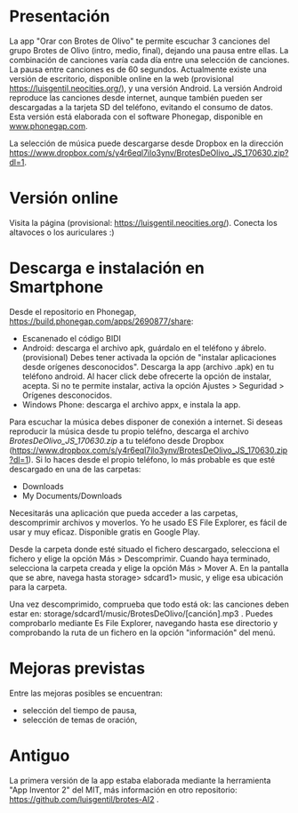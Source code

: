 # Presentación
La app "Orar con Brotes de Olivo" te permite escuchar 3 canciones del grupo Brotes de Olivo (intro, medio, final), dejando una pausa entre ellas. La combinación de canciones varía cada día entre una selección de canciones.
La pausa entre canciones es de 60 segundos.
Actualmente existe una versión de escritorio, disponible online en la web (provisional https://luisgentil.neocities.org/), y una versión Android.
La versión Android reproduce las canciones desde internet, aunque también pueden ser descargadas a la tarjeta SD del teléfono, evitando el consumo de datos.
Esta versión está elaborada con el software Phonegap, disponible en www.phonegap.com.

La selección de música puede descargarse desde Dropbox en la dirección https://www.dropbox.com/s/y4r6eql7ilo3ynv/BrotesDeOlivo_JS_170630.zip?dl=1.

# Versión online
Visita la página (provisional: https://luisgentil.neocities.org/).
Conecta los altavoces o los auriculares :)

# Descarga e instalación en Smartphone
Desde el repositorio en Phonegap, https://build.phonegap.com/apps/2690877/share:
- Escanenado el código BIDI
- Android: descarga el archivo apk, guárdalo en el teléfono y ábrelo. (provisional) Debes tener activada la opción de "instalar aplicaciones desde orígenes desconocidos". Descarga la app (archivo .apk) en tu teléfono android. Al hacer click debe ofrecerte la opción de instalar, acepta. Si no te permite instalar, activa la opción Ajustes > Seguridad > Orígenes desconocidos.
- Windows Phone: descarga el archivo appx, e instala la app.

Para escuchar la música debes disponer de conexión a internet. 
Si deseas reproducir la música desde tu propio teléfno, descarga el archivo *BrotesDeOlivo_JS_170630.zip* a tu teléfono desde Dropbox (https://www.dropbox.com/s/y4r6eql7ilo3ynv/BrotesDeOlivo_JS_170630.zip?dl=1). Si lo haces desde el propio teléfono, lo más probable es que esté descargado en una de las carpetas:
- Downloads
- My Documents/Downloads

Necesitarás una aplicación que pueda acceder a las carpetas, descomprimir archivos y moverlos. Yo he usado ES File Explorer, es fácil de usar y muy eficaz. Disponible gratis en Google Play. 

Desde la carpeta donde esté situado el fichero descargado, selecciona el fichero y elige la opción Más > Descomprimir. Cuando haya terminado, selecciona la carpeta creada y elige la opción Más > Mover A. En la pantalla que se abre, navega hasta storage> sdcard1> music, y elige esa ubicación para la carpeta. 

Una vez descomprimido, comprueba que todo está ok: las canciones deben estar en: storage/sdcard1/music/BrotesDeOlivo/[canción].mp3 .  Puedes comprobarlo mediante Es File Explorer, navegando hasta ese directorio y comprobando la ruta de un fichero en la opción "información" del menú.

# Mejoras previstas
Entre las mejoras posibles se encuentran:
- selección del tiempo de pausa,
- selección de temas de oración,
 
# Antiguo
La primera versión de la app estaba elaborada mediante la herramienta "App Inventor 2" del MIT, más información en otro repositorio: https://github.com/luisgentil/brotes-AI2 .
